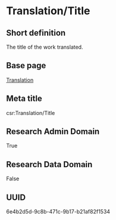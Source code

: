 # Translation/Title
## Short definition
The title of the work translated.
## Base page
[Translation](../Objects/Translation.md)
## Meta title
csr:Translation/Title
## Research Admin Domain
True
## Research Data Domain
False
## UUID
6e4b2d5d-9c8b-471c-9b17-b21af82f1534
